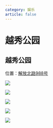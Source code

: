 ```yaml
---
category: 娱乐
article: false
---
```


# 越秀公园

## 越秀公园

<i class="fa-solid fa-location-dot"></i> 位置：<a href="https://ditu.amap.com/place/B00140BNNF" target="_blank">解放北路988号</a>

![](https://img.sherry4869.com/blog/life/play/china/guangdong/guangzhou/yx/yxgy/1.jpg)

![](https://img.sherry4869.com/blog/life/play/china/guangdong/guangzhou/yx/yxgy/2.jpg)

![](https://img.sherry4869.com/blog/life/play/china/guangdong/guangzhou/yx/yxgy/5.jpg)

![](https://img.sherry4869.com/blog/life/play/china/guangdong/guangzhou/yx/yxgy/3.jpg)

![](https://img.sherry4869.com/blog/life/play/china/guangdong/guangzhou/yx/yxgy/4.jpg)